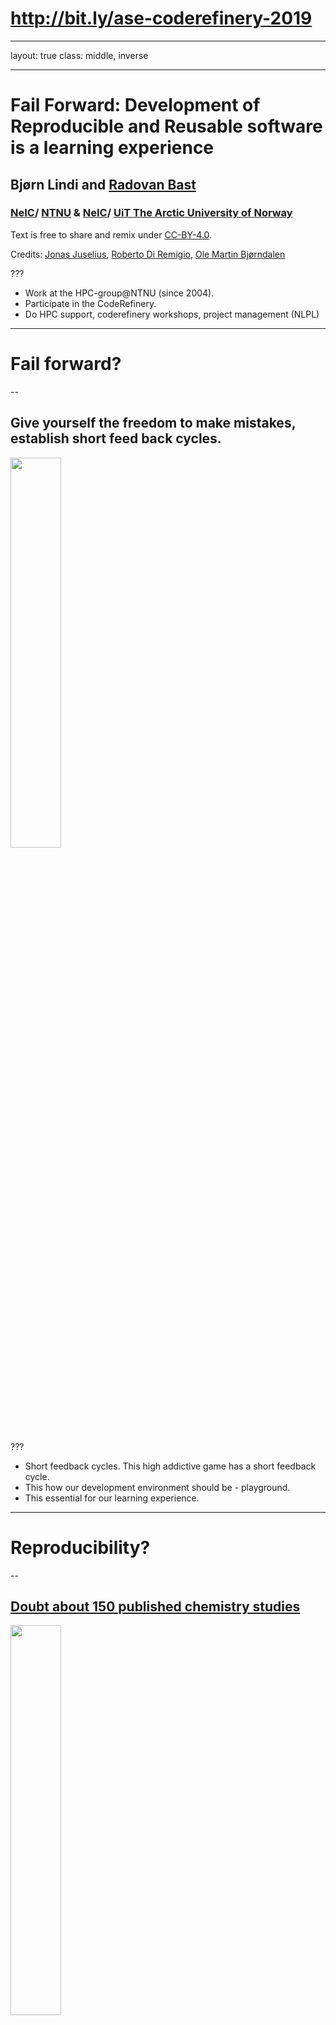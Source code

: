 # http://bit.ly/ase-coderefinery-2019
---
layout: true
class: middle, inverse


---

# Fail Forward: Development of Reproducible and Reusable software is a learning experience

## Bjørn Lindi and [Radovan Bast](http://bast.fr)

### [NeIC](https://neic.nordforsk.org)/ [NTNU](https://www.ntnu.no) & [NeIC](https://neic.nordforsk.org)/ [UiT The Arctic University of Norway](https://uit.no)

Text is free to share and remix under [CC-BY-4.0](https://creativecommons.org/licenses/by/4.0/).


Credits: [Jonas Juselius](https://github.com/juselius),
[Roberto Di Remigio](http://totaltrash.xyz),
[Ole Martin Bjørndalen](https://github.com/olemb)

???
- Work at the HPC-group@NTNU (since 2004).
- Participate in the CodeRefinery.
- Do HPC support, coderefinery workshops, project management (NLPL)
---
# Fail forward?

--
## Give yourself the freedom to make mistakes, establish short feed back cycles.
<img src="img/brio-34000-labyrint-i-tre-1.jpg" style="width: 40%;" />

???
- Short feedback cycles. This high addictive game has a short feedback
  cycle. 
- This how our development environment should be - playground.
- This essential for our learning experience.

---
# Reproducibility?
--

## [Doubt about 150 published chemistry studies](https://arstechnica.com/information-technology/2019/10/chemists-discover-cross-platform-python-scripts-not-so-cross-platform/)
<img src="img/arts-technica-python-error.png" style="width: 40%;" />

???
- What is the state software you wrote 6 years ago or more?
- ...reproducibility can be needed on any rainy monday, support example:
- "It work a month a go. Something has changed! I don't think I have large-file-support
- 4-6 weeks to sort out what the problem really was. 

---
# Reusable?
--
<img src="img/tumble-weed.jpg" style="width: 40%;" />
## The bush versus the tree
<img src="img/oak-tree-long-life.jpg" style="width: 40%;" />

???

- Witness development cycles like a bush not as a three.
- Cycle-time is close a PhD-thesis.
- Loss of a very precious resource - time
- Someone comes after us - could be our future self!

---

# Write tests first!

???
- We need testable code! (We = you, me, the world)
- Tests are specification; they define behavior.
- You are trained to work like this:
  - as a scientist you make a hypothesis.
  - next you need verify it, which often takes a little more effort than expected.


--

.. but I know what I am doing, why should I write tests first?

???
- You are starting from an outside-in perspective. How will this be
  used?
- Write just enough tests to specify the behaviors you're building and
   only write code to make failing test pass.

---

# What you "know" is a mix of...

* True knowledge
* A set of assumptions 
  
???
 - Which of your believes are wrong?
--

## Some of the assumptions are wrong.
A test written first can reveal this.

???
- Since you have to think thoroughly about have to write a test testing a  new behavior, already the thought process may reveal wrong assumptions.
---
# Implementing a feedback cycle
* By writing tests first you implement a feedback cycle. 
* Writing tests specifying behavior, you create a active environment which relates to your code.
* If behavior is broken, it shows up immediately.

???
- Tests are the holes in the Brio labyrinth.
- Your stating a hypothesis - next you prove it is right.

---
# Test-first development
* It is a design methodology
* "It helps developers build high quality code by forcing them to write
  testable code and by concretizing requirements" --David Scott
  Bernstein [1]

???
We are not talking QA here...
- Emphasize testing behavior - not edge cases.
- Thinking about QA-cases is a separate task.
- TDD is  ping-pong between the outside-in view, where you write the
  test, and the inside-out view, where write code meeting the
  requirement the test represents.
- You are used to making hypothesis as a part of your scientific
  training. This is nothing new.
- Once the test passes, the tests serves as confirmation of behavior. If
  the tests breaks, some intend behavior is absent.
  
---

# Learn Test-Driven Development

<img src="img/red_green_refactor.png" style="width: 40%;" />

???

1. Write a test. Think about how you would like the operation in your
   mind to appear in your code. You are writing a story. Invent the
   interface you wish you had. Include all of the elements in the story
   that you imagine will be necessary to calculate the right answers.
--Kent Beck, TDD by Example

---
# Starting on red.

* Focus on one test at a time, and implement the new behavior step by
  step - with short feedback cycles.
* Name the test properly - it is the test of a new
  behavior/feature.
  
???
"Take great care with naming. The small investment of deriving highly
descriptive test names pays well over time, as tests are read and reread
by others who must maintain the code. Crafting a good test name will
also help you, the test writer, better understand the intent of what
you're about to build.

You'll be writing a number of tests for each behavior in the system.
Think about the set of test names as a concordance that quickly provides
a developer with a concise summary of that behavior. The easier the test
names are to digest, the more quickly you and other developers will find
what you seek."
--Jeff Langr, Modern C++ Programming with Test-Driven Development

---
# Getting to green.

* We only write as much code as needed to pass the test. If implies copy
  code, we copy code. If mean using constants, we use constants. 
  
* First we solve "that works" part of the problem. Then we solve the
  "clean code" part(that is part of the next step - refactoring). Divide et imperia.
  
???

"Make it run. Quickly getting that bar to green dominates everything
else. If a clean, simple solution is obvious, then type it in. If the
clean, simple solution is obvious but it will take you a minute, then
make a note of it and get back to the main problem, which is getting
the bar green in seconds. This shift in aesthetics is hard for some
 experienced software engineers. Quick green excuses all sins. But
only for a moment."
--Kent Beck, TDD by Example

---
## Refactor - incorporate the learning experience from satisfying the test 
* To get passed the test, you did some sins. Now you make it right.
* Get rid of duplication.
* Let the code express your learning from the outside-in/inside out
  ping-pong.
* Make the code readable and understandable. 
* Tidy up and make the code CLEAN.

???

Refactoring is defined by Martin Fowler as a:
- disciplined technique for restructuring an existing body of code,
  altering is internal structure without changing its external behavior. 
  
"Make it right. Now that the system is behaving, put the sinful ways
   of the recent past behind you. Step back onto the straight and narrow
   path of software righteousness. Remove the duplication that you have
   introduced , and get to green quickly."
-- Kent Beck, TDD by Example
   
---
# Start over again, add new functionality

<img src="img/red_green_refactor.png" style="width: 40%;" />

???
- You are incrementally verifying and building new behavior in this way
- You are establishing a development path with feedback.
- You also train/exercise the ability to vary the "step size".
- Being able to vary the step size is valuable when things become brittle
 (your on thin ice.)
 
---
# What is CLEAN code?

--

* It is Cohesive.
* It is Loosely coupled.
* It is Encapsulated.
* It is Assertive.
* It is Non-redundant

This is taken from [1].

???
* Cohesive code reduce side effects
* Loosely coupled code is easier to test
* Encapsulated code is easier to extend
* Assertive code makes software more modular
* Non-redundant code reduces maintenance issues

---
# Quality Code is Cohesive
* In software development cohesive means entities should have a single
  responsibility.

<img src="img/RC_Series_Filter.png" style="width: 40%;" />

???
- The RC-circuit is not cohesive, but the Resistor is, and so is the
  Capacitor.
- By combining these two cohesive components, we get our preferred
  filter. The more complex functionality is achieved with composition.

---
# Quality Code is Loosely Coupled
* "Code that is loosely coupled indirectly depends on the code it uses
  so it is easier to isolate, verify, reuse and extend." [1]
  
<img src="img/knit_vs_lego.jpg" style="width: 100%;"/>

.cite[Slide taken from [Complexity in software development by Jonas Juselius](https://github.com/scisoft/complexity)]

???
- Knitwear is not loosely coupled.
- The power distribution to this room/floor is probably decoupled from
  the power distribution to another of the build. At some point they are
  depending upon the same source, but you can work on the distribution
  on this floor, without causing problems on another floor(,presumably).
---

# Quality Code is Encapsulated.

* Encapsulated code hide implementation details from the rest of the
  world.
* You separate what something does from how it is done, which gives you
  freedom to change how later on.
  
???
- Outside-In Programming vs Inside-Out Programming

---

# Quality Code is Assertive

* The opposite is inquisitive: *Don't be so inquisitive. It's none of
  your business.*
* Software objects should not be inquisitive; they should be
  authoritative, in charge  of them self.

???
- Martin Fowler (Refactoring: Improving Design of Existing Code, refers
  to "feature envy" or "inappropriate intimacy". This code smells
  related to lack of assertiveness.
- Behavior end up in wrong places - multiple object must remain in sync
  to achieve the correct results.

--- 

# Quality Code is Nonredundant
* Don't repeat your self (DRY)

???

---
## That was a nice acronym - CLEAN - So what?

---
## Increase Quality today to increase Velocity to tomorrow.

<img src="img/development-speed.svg" style="width: 80%;"/>


???
- The CLEAN properties are all different sides of the same gem. Focus on
one and the others follow along.
- Cohesive code reduces side effects
- Loosely coupled code easier to test
- Encapsulated code is easier to extend
- Assertive code make software more modular
- Nonredundant code reduces maintenance issues.

---
# Version Control System

<img src="img/git.jpg" style="width: 40%;" />

???

- If tests are the holes in the Brio, VCS is the
  supporting frames, allowing you to start from whole 19 or 32. 
- Using a VCS underpins everything.
- Know your VCS well, assuming it is git, understand:
  - branching and merging
  - reset
  - rewriting history (reordering, squashing, splitting)
  - workflows
---
# Central repository/ project place

<img src="img/gitgithub.png" style="width: 40%;" />

???
- Also now your project place well, what it offers of project boards,
  web pages etc.
- How to do code review.
  
  
---
## "...packages has grown rather organically..."

???
- This is cut from Paul's email sent to CodeRefinery.
- My interpretation is that the size, complexity of the ASE code base is starting to be felt
  ( somewhere on the previous red-line, but you want to be on the blue)
-  At some point some of you will work with the "old stuff" - your
   legacy code - or parts of your common code base which hard to work
   with (fix,enhance and so on).
--

* You are using a version control system like git.
* You have some experience with at least one aspect of CLEAN code.
* You have developed a sense of how to test and develop code incrementally (TDD)

--

## This is necessary experience to be able to work with Legacy Code.

???
- We (all of us) need to work with/ clean up Legacy Code
- Having experience with CLEAN code and knowing how to change "things"
  incrementally with TDD will be valuable assets. Because you will need to go
  forward with the changes you
  need to apply, but you will be able to vary the size of the increment.

---
## Other feedback cycles you should establish:

* ### Pair programming
* ### Code-review

???
- Feedback cycle = opportunity for learning
 
---
# Pair programming and Test Driven Development
"TDD supported with pair programming is a natural fit. Learning TDD is
made dramatically easier with a support system in place. Developers are
more likely to revert to old, non-TDD habits without a bit of peer
pressure from their teammates. Sitting with an experienced TDDer can be
more than half the time need to ingrain the habit of TDD. Swapping pairs
can help ensure that tests are written first and with care."

---
## Code Review
<img src="img/draft_pr.png style="width: 40%; "/>
---
## Automate testing and checking of code coverage
* Use a Continuous Integration service like Travis for automatic
  testing.
* Use a coverage service like Coveralls to verify coverage
  automatically.
  
<img src="img/travis-ci.png" style="width: 40%;"/>

???
- https://travis-ci.org/
- https://coveralls.io/

---
## Licensing
* Think about how you would like your software to be used and cited.
* Don't lock yourself out from using your code later.
* [David Heinemeier Hansson about MIT License, Open Source [6]](https://m.signalvnoise.com/open-source-beyond-the-market/)

???
- The MIT Open Source License is pretty good - keeps most doors open.
---
# References
- [1] Beyond Legacy Code - Nine practices to extend the life (and value of) of Your Software , by David Scott Bernstein
- [2] Test Driven Development: By Example, by Kent Beck
- [3] Modern C++ Programming with Test-Driven Development, by Jeff Langr
- [4] Pro Git, by Scott Chacon and Ben Straub
- [5] tmux 2 productive mouse-free development by Brian Hogan, The Pragmatic Programmers / Chapter 5 pair programming with tmux
- [6] ["Open source beyond the market"](https://m.signalvnoise.com/open-source-beyond-the-market/)
- [Cicero:Serving presentation slides written in Markdown](https://cicero.readthedocs.io/en/latest/)
-  CodeRefinery workshops: https://coderefinery.org/workshops

???
 CodeRefinery Workshops in Stockholm and Copenhagen early next year. If
 someone at DTU could be local contact, that would be very welcome.
